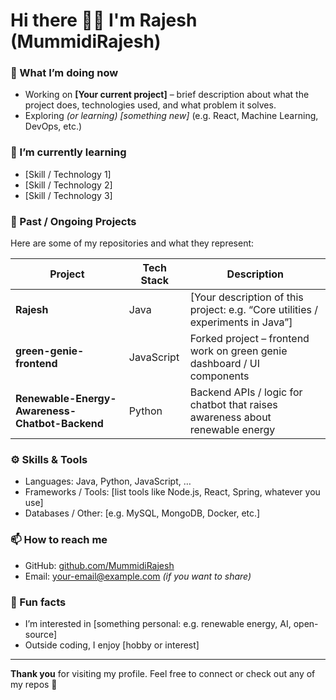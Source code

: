 # Hi there 👋🏻 I'm Rajesh (MummidiRajesh)

### 🔭 What I’m doing now
- Working on **[Your current project]** – brief description about what the project does, technologies used, and what problem it solves.
- Exploring _(or learning)_ _[something new]_ (e.g. React, Machine Learning, DevOps, etc.)

### 🌱 I’m currently learning
- [Skill / Technology 1]  
- [Skill / Technology 2]  
- [Skill / Technology 3]

### 💼 Past / Ongoing Projects
Here are some of my repositories and what they represent:

| Project | Tech Stack | Description |
|---|---|---|
| **Rajesh** | Java | [Your description of this project: e.g. “Core utilities / experiments in Java”] |
| **green-genie-frontend** | JavaScript | Forked project – frontend work on green genie dashboard / UI components |
| **Renewable-Energy-Awareness-Chatbot-Backend** | Python | Backend APIs / logic for chatbot that raises awareness about renewable energy |

### ⚙️ Skills & Tools
- Languages: Java, Python, JavaScript, …  
- Frameworks / Tools: [list tools like Node.js, React, Spring, whatever you use]  
- Databases / Other: [e.g. MySQL, MongoDB, Docker, etc.]  

### 📫 How to reach me
- GitHub: [github.com/MummidiRajesh](https://github.com/MummidiRajesh)  
- Email: your-email@example.com _(if you want to share)_  

### 📝 Fun facts
- I’m interested in [something personal: e.g. renewable energy, AI, open-source]  
- Outside coding, I enjoy [hobby or interest]  

---

**Thank you** for visiting my profile. Feel free to connect or check out any of my repos 🙂  


<!--
**MummidiRajesh/MummidiRajesh** is a ✨ _special_ ✨ repository because its `README.md` (this file) appears on your GitHub profile.

Here are some ideas to get you started:

- 🔭 I’m currently working on ...
- 🌱 I’m currently learning ...
- 👯 I’m looking to collaborate on ...
- 🤔 I’m looking for help with ...
- 💬 Ask me about ...
- 📫 How to reach me: ...
- 😄 Pronouns: ...
- ⚡ Fun fact: ...
-->
